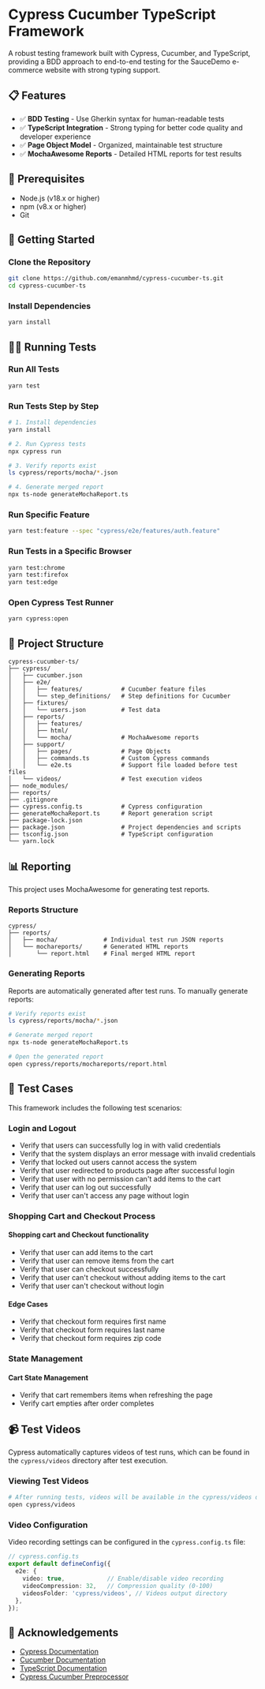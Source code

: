 # Cypress Cucumber TypeScript Framework

A robust testing framework built with Cypress, Cucumber, and TypeScript, providing a BDD approach to end-to-end testing for the SauceDemo e-commerce website with strong typing support.

## 📋 Features

- ✅ **BDD Testing** - Use Gherkin syntax for human-readable tests
- ✅ **TypeScript Integration** - Strong typing for better code quality and developer experience
- ✅ **Page Object Model** - Organized, maintainable test structure
- ✅ **MochaAwesome Reports** - Detailed HTML reports for test results

## 🔧 Prerequisites

- Node.js (v18.x or higher)
- npm (v8.x or higher)
- Git

## 🚀 Getting Started

### Clone the Repository

```bash
git clone https://github.com/emanmhmd/cypress-cucumber-ts.git
cd cypress-cucumber-ts
```

### Install Dependencies

```bash
yarn install
```

## 🏃‍♂️ Running Tests

### Run All Tests

```bash
yarn test
```

### Run Tests Step by Step

```bash
# 1. Install dependencies
yarn install

# 2. Run Cypress tests
npx cypress run

# 3. Verify reports exist
ls cypress/reports/mocha/*.json

# 4. Generate merged report
npx ts-node generateMochaReport.ts
```

### Run Specific Feature

```bash
yarn test:feature --spec "cypress/e2e/features/auth.feature"
```

### Run Tests in a Specific Browser

```bash
yarn test:chrome
yarn test:firefox
yarn test:edge
```

### Open Cypress Test Runner

```bash
yarn cypress:open
```

## 📁 Project Structure

```
cypress-cucumber-ts/
├── cypress/
│   ├── cucumber.json
│   ├── e2e/
│   │   ├── features/           # Cucumber feature files
│   │   └── step_definitions/   # Step definitions for Cucumber
│   ├── fixtures/
│   │   └── users.json          # Test data
│   ├── reports/
│   │   ├── features/
│   │   ├── html/
│   │   └── mocha/              # MochaAwesome reports 
│   ├── support/
│   │   ├── pages/              # Page Objects
│   │   ├── commands.ts         # Custom Cypress commands
│   │   └── e2e.ts              # Support file loaded before test files
│   └── videos/                 # Test execution videos
├── node_modules/
├── reports/
├── .gitignore
├── cypress.config.ts           # Cypress configuration
├── generateMochaReport.ts      # Report generation script
├── package-lock.json
├── package.json                # Project dependencies and scripts
├── tsconfig.json               # TypeScript configuration
└── yarn.lock
```



## 📊 Reporting

This project uses MochaAwesome for generating test reports.

### Reports Structure


```
cypress/
├── reports/
│   ├── mocha/             # Individual test run JSON reports
│   └── mochareports/      # Generated HTML reports
│       └── report.html    # Final merged HTML report

```

### Generating Reports

Reports are automatically generated after test runs. To manually generate reports:

```bash
# Verify reports exist
ls cypress/reports/mocha/*.json

# Generate merged report
npx ts-node generateMochaReport.ts

# Open the generated report
open cypress/reports/mochareports/report.html
```

## 🧪 Test Cases

This framework includes the following test scenarios:

### Login and Logout
- Verify that users can successfully log in with valid credentials
- Verify that the system displays an error message with invalid credentials
- Verify that locked out users cannot access the system
- Verify that user redirected to products page after successful login
- Verify that user with no permission can't add items to the cart
- Verify that user can log out successfully
- Verify that user can't access any page without login

### Shopping Cart and Checkout Process
#### Shopping cart and Checkout functionality
- Verify that user can add items to the cart
- Verify that user can remove items from the cart
- Verify that user can checkout successfully
- Verify that user can't checkout without adding items to the cart
- Verify that user can't checkout without login

#### Edge Cases
- Verify that checkout form requires first name
- Verify that checkout form requires last name
- Verify that checkout form requires zip code

### State Management
#### Cart State Management
- Verify that cart remembers items when refreshing the page
- Verify cart empties after order completes

## 📹 Test Videos

Cypress automatically captures videos of test runs, which can be found in the `cypress/videos` directory after test execution.

### Viewing Test Videos

```bash
# After running tests, videos will be available in the cypress/videos directory
open cypress/videos
```

### Video Configuration

Video recording settings can be configured in the `cypress.config.ts` file:

```typescript
// cypress.config.ts
export default defineConfig({
  e2e: {
    video: true,            // Enable/disable video recording
    videoCompression: 32,   // Compression quality (0-100)
    videosFolder: 'cypress/videos', // Videos output directory
  },
});
```

## 🙏 Acknowledgements

- [Cypress Documentation](https://docs.cypress.io/)
- [Cucumber Documentation](https://cucumber.io/docs/cucumber/)
- [TypeScript Documentation](https://www.typescriptlang.org/docs/)
- [Cypress Cucumber Preprocessor](https://github.com/badeball/cypress-cucumber-preprocessor)

